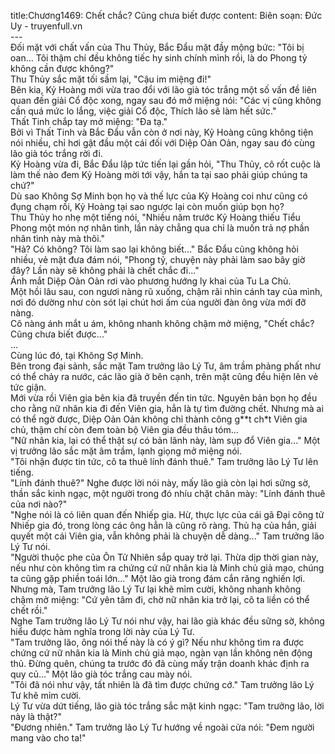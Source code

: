 title:Chương1469: Chết chắc? Cũng chưa biết được
content:
Biên soạn: Đức Uy - truyenfull.vn<br>---<br>Đối mặt với chất vấn của Thu Thủy, Bắc Đẩu mặt đầy mộng bức: "Tôi bị oan... Tôi thậm chí đều không tiếc hy sinh chính mình rồi, là do Phong tỷ không cần được không?"<br>Thu Thủy sắc mặt tối sầm lại, "Cậu im miệng đi!"<br>Bên kia, Kỷ Hoàng mới vừa trao đổi với lão già tóc trắng một số vấn đề liên quan đến giải Cổ độc xong, ngay sau đó mở miệng nói: "Các vị cũng không cần quá mức lo lắng, việc giải Cổ độc, Thích lão sẽ làm hết sức."<br>Thất Tinh chắp tay mở miệng: "Đa tạ."<br>Bởi vì Thất Tinh và Bắc Đẩu vẫn còn ở nơi này, Kỷ Hoàng cũng không tiện nói nhiều, chỉ hơi gật đầu một cái đối với Diệp Oản Oản, ngay sau đó cùng lão già tóc trắng rời đi.<br>Kỷ Hoàng vừa đi, Bắc Đẩu lập tức tiến lại gần hỏi, "Thu Thủy, cô rốt cuộc là làm thế nào đem Kỷ Hoàng mời tới vậy, hắn ta tại sao phải giúp chúng ta chứ?"<br>Dù sao Không Sợ Minh bọn họ và thế lực của Kỷ Hoàng coi như cũng có đụng chạm rồi, Kỷ Hoàng tại sao ngược lại còn muốn giúp bọn họ?<br>Thu Thủy ho nhẹ một tiếng nói, "Nhiều năm trước Kỷ Hoàng thiếu Tiểu Phong một món nợ nhân tình, lần này chẳng qua chỉ là muốn trả nợ phần nhân tình này mà thôi."<br>"Hả? Có không? Tôi làm sao lại không biết..." Bắc Đẩu cũng không hỏi nhiều, vẻ mặt đưa đám nói, "Phong tỷ, chuyện này phải làm sao bây giờ đây? Lần này sẽ không phải là chết chắc đi..."<br>Ánh mắt Diệp Oản Oản rơi vào phương hướng ly khai của Tu La Chủ.<br>Một hồi lâu sau, con ngươi nàng rũ xuống, chậm rãi nhìn cánh tay của mình, nơi đó dường như còn sót lại chút hơi ấm của người đàn ông vừa mới đỡ nàng.<br>Cô nàng ánh mắt u ám, không nhanh không chậm mở miệng, "Chết chắc? Cũng chưa biết được..."<br>...<br>Cùng lúc đó, tại Không Sợ Minh.<br>Bên trong đại sảnh, sắc mặt Tam trưởng lão Lý Tư, âm trầm phảng phất như có thể chảy ra nước, các lão già ở bên cạnh, trên mặt cũng đều hiện lên vẻ tức giận.<br>Mới vừa rồi Viên gia bên kia đã truyền đến tin tức. Nguyên bản bọn họ đều cho rằng nữ nhân kia đi đến Viên gia, hẳn là tự tìm đường chết. Nhưng mà ai có thể ngờ được, Diệp Oản Oản không chỉ thành công g**t ch*t Viên gia chủ, thậm chí còn đem toàn bộ Viên gia đều thâu tóm...<br>"Nữ nhân kia, lại có thể thật sự có bản lãnh này, làm sụp đổ Viên gia..." Một vị trưởng lão sắc mặt âm trầm, lạnh giọng mở miệng nói.<br>"Tôi nhận được tin tức, cô ta thuê lính đánh thuê." Tam trưởng lão Lý Tư lên tiếng.<br>"Lính đánh thuê?" Nghe được lời nói này, mấy lão già còn lại hơi sững sờ, thần sắc kinh ngạc, một người trong đó nhíu chặt chân mày: "Lính đánh thuê của nơi nào?"<br>"Nghe nói là có liên quan đến Nhiếp gia. Hừ, thực lực của cái gã Đại công tử Nhiếp gia đó, trong lòng các ông hẳn là cũng rõ ràng. Thủ hạ của hắn, giải quyết một cái Viên gia, vẫn không phải là chuyện dễ dàng..." Tam trưởng lão Lý Tư nói.<br>"Người thuộc phe của Ôn Tử Nhiên sắp quay trở lại. Thừa dịp thời gian này, nếu như còn không tìm ra chứng cứ nữ nhân kia là Minh chủ giả mạo, chúng ta cũng gặp phiền toái lớn..." Một lão già trong đám cắn răng nghiến lợi.<br>Nhưng mà, Tam trưởng lão Lý Tư lại khẽ mỉm cười, không nhanh không chậm mở miệng: "Cứ yên tâm đi, chờ nữ nhân kia trở lại, cô ta liền có thể chết rồi."<br>Nghe Tam trưởng lão Lý Tư nói như vậy, hai lão già khác đều sững sờ, không hiểu được hàm nghĩa trong lời này của Lý Tư.<br>"Tam trưởng lão, ông nói thế này là có ý gì? Nếu như không tìm ra được chứng cứ nữ nhân kia là Minh chủ giả mạo, ngàn vạn lần không nên động thủ. Đừng quên, chúng ta trước đó đã cùng mấy trận doanh khác định ra quy củ..." Một lão già tóc trắng cau mày nói.<br>"Tôi đã nói như vậy, tất nhiên là đã tìm được chứng cớ." Tam trưởng lão Lý Tư khẽ mỉm cười.<br>Lý Tư vừa dứt tiếng, lão già tóc trắng sắc mặt kinh ngạc: "Tam trưởng lão, lời này là thật?"<br>"Đương nhiên." Tam trưởng lão Lý Tư hướng về ngoài cửa nói: "Đem người mang vào cho ta!"
